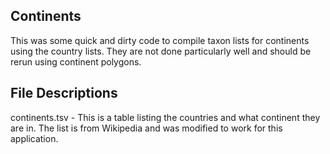 ## Continents

This was some quick and dirty code to compile taxon lists for continents using the country lists. They are not done particularly well and should be rerun using continent polygons.

## File Descriptions
continents.tsv - This is a table listing the countries and what continent they are in. The list is from Wikipedia and was modified to work for this application.
